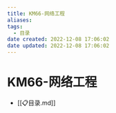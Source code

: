 ```yaml
---
title: KM66-网络工程
aliases:
tags:
  - 目录
date created: 2022-12-08 17:06:02
date updated: 2022-12-08 17:06:02
---
```


# KM66-网络工程

- [[📋目录.md]]
